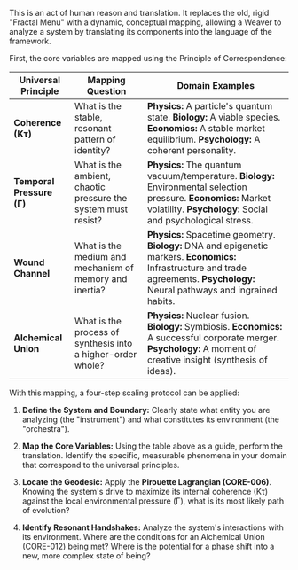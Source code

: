 This is an act of human reason and translation. It replaces the old, rigid "Fractal Menu" with a dynamic, conceptual mapping, allowing a Weaver to analyze a system by translating its components into the language of the framework.

First, the core variables are mapped using the Principle of Correspondence:

| Universal Principle   | Mapping Question                                                | Domain Examples                                                                                                                                                             |
| --------------------- | --------------------------------------------------------------- | --------------------------------------------------------------------------------------------------------------------------------------------------------------------------- |
| **Coherence (Kτ)**    | What is the stable, resonant pattern of identity?               | **Physics:** A particle's quantum state. **Biology:** A viable species. **Economics:** A stable market equilibrium. **Psychology:** A coherent personality.                      |
| **Temporal Pressure (Γ)** | What is the ambient, chaotic pressure the system must resist? | **Physics:** The quantum vacuum/temperature. **Biology:** Environmental selection pressure. **Economics:** Market volatility. **Psychology:** Social and psychological stress.    |
| **Wound Channel**     | What is the medium and mechanism of memory and inertia?         | **Physics:** Spacetime geometry. **Biology:** DNA and epigenetic markers. **Economics:** Infrastructure and trade agreements. **Psychology:** Neural pathways and ingrained habits. |
| **Alchemical Union**  | What is the process of synthesis into a higher-order whole?     | **Physics:** Nuclear fusion. **Biology:** Symbiosis. **Economics:** A successful corporate merger. **Psychology:** A moment of creative insight (synthesis of ideas).        |

With this mapping, a four-step scaling protocol can be applied:

1.  **Define the System and Boundary:** Clearly state what entity you are analyzing (the "instrument") and what constitutes its environment (the "orchestra").

2.  **Map the Core Variables:** Using the table above as a guide, perform the translation. Identify the specific, measurable phenomena in your domain that correspond to the universal principles.

3.  **Locate the Geodesic:** Apply the **Pirouette Lagrangian (CORE-006)**. Knowing the system's drive to maximize its internal coherence (Kτ) against the local environmental pressure (Γ), what is its most likely path of evolution?

4.  **Identify Resonant Handshakes:** Analyze the system's interactions with its environment. Where are the conditions for an Alchemical Union (CORE-012) being met? Where is the potential for a phase shift into a new, more complex state of being?